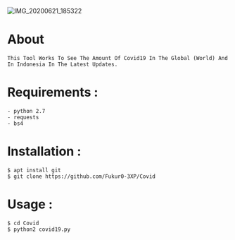 ![IMG_20200621_185322](https://user-images.githubusercontent.com/59508497/85223913-adf10c00-b3f0-11ea-9dad-241f739ab981.JPG)

# About
```
This Tool Works To See The Amount Of Covid19 In The Global (World) And In Indonesia In The Latest Updates.
```
# Requirements :

```
- python 2.7
- requests
- bs4
```
# Installation :

```
$ apt install git
$ git clone https://github.com/Fukur0-3XP/Covid
```
# Usage :

```
$ cd Covid
$ python2 covid19.py
```
